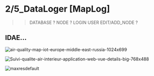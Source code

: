 # 2/5_DataLoger [MapLog]

>> DATABASE ?
>> NODE ?
>> LOGIN USER EDIT/ADD_NODE ?

## IDAE...

![air-quality-map-iot-europe-middle-east-russia-1024x699](https://user-images.githubusercontent.com/54813971/173574947-a8d2f270-caae-4ccd-a531-944c1832adcf.jpg)

![Suivi-qualite-air-interieur-application-web-vue-details-big-768x488](https://user-images.githubusercontent.com/54813971/173574962-051a3d97-8c12-4f10-af1b-fb01e1c693e2.png)

![maxresdefault](https://user-images.githubusercontent.com/54813971/173574967-7f2a1b5a-2ee7-4a2a-a952-eac6c8cd1462.jpg)
